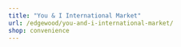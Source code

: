 ```yaml
---
title: "You & I International Market"
url: /edgewood/you-and-i-international-market/
shop: convenience
---
```

